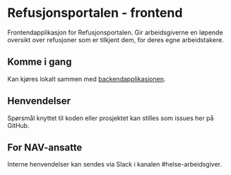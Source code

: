 # Refusjonsportalen - frontend
Frontendapplikasjon for Refusjonsportalen. Gir arbeidsgiverne en løpende oversikt over refusjoner som er tilkjent dem, for deres egne arbeidstakere.

## Komme i gang

Kan kjøres lokalt sammen med [backendapplikasjonen](https://github.com/navikt/helse-spion).

## Henvendelser

Spørsmål knyttet til koden eller prosjektet kan stilles som issues her på GitHub.

## For NAV-ansatte

Interne henvendelser kan sendes via Slack i kanalen #helse-arbeidsgiver.
